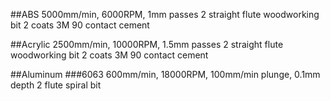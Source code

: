 ##ABS
5000mm/min, 6000RPM, 1mm passes
2 straight flute woodworking bit
2 coats 3M 90 contact cement

##Acrylic
2500mm/min, 10000RPM, 1.5mm passes
2 straight flute woodworking bit
2 coats 3M 90 contact cement

##Aluminum
###6063
600mm/min, 18000RPM, 100mm/min plunge, 0.1mm depth
2 flute spiral bit

